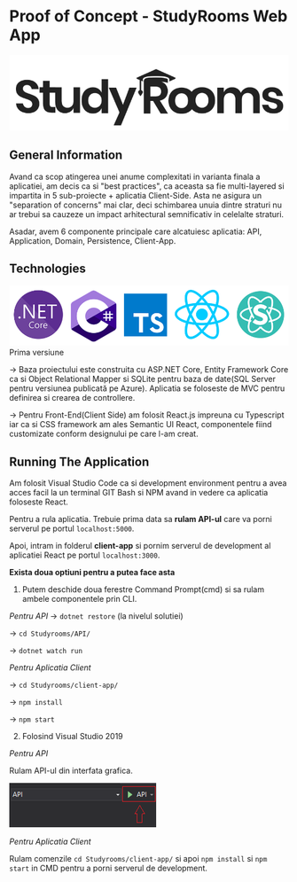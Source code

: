 # Proof of Concept - StudyRooms Web App
![Logo](/client-app/public/assets/SRBlack.png)

## General Information
Avand ca scop atingerea unei anume complexitati in varianta finala a aplicatiei, am decis ca si "best practices", ca aceasta sa fie multi-layered si impartita in 5 sub-proiecte + aplicatia Client-Side. Asta ne asigura un "separation of concerns" mai clar, deci schimbarea unuia dintre straturi nu ar trebui sa cauzeze un impact arhitectural semnificativ in celelalte straturi.

Asadar, avem 6 componente principale care alcatuiesc aplicatia: API, Application, Domain, Persistence, Client-App.

## Technologies
![Logo](/client-app/public/assets/techstack.png)
Prima versiune

-> Baza proiectului este construita cu ASP.NET Core, Entity Framework Core ca si Object Relational Mapper si SQLite pentru baza de date(SQL Server pentru versiunea publicată pe Azure). Aplicatia se foloseste de MVC pentru definirea si crearea de controllere.

-> Pentru Front-End(Client Side) am folosit React.js impreuna cu Typescript iar ca si CSS framework am ales Semantic UI React, componentele fiind customizate conform designului pe care l-am creat. 

## Running The Application
Am folosit Visual Studio Code ca si development environment pentru a avea acces facil la un terminal GIT Bash si NPM avand in vedere ca aplicatia foloseste React.

Pentru a rula aplicatia. Trebuie prima data sa **rulam API-ul** care va porni serverul pe portul `localhost:5000`.

Apoi, intram in folderul **client-app** si pornim serverul de development al aplicatiei React pe portul `localhost:3000`.

**Exista doua optiuni pentru a putea face asta**

1. Putem deschide doua ferestre Command Prompt(cmd) si sa rulam ambele componentele prin CLI.

*Pentru API*
-> `dotnet restore` (la nivelul solutiei)

-> `cd Studyrooms/API/`

-> `dotnet watch run`

*Pentru Aplicatia Client*

-> `cd Studyrooms/client-app/`

-> `npm install`

-> `npm start`

2. Folosind Visual Studio 2019

*Pentru API*

Rulam API-ul din interfata grafica. 

![Tutorial](/client-app/public/assets/apitut.png)

*Pentru Aplicatia Client*

Rulam comenzile `cd Studyrooms/client-app/` si apoi `npm install` si `npm start` in CMD pentru a porni serverul de development.
